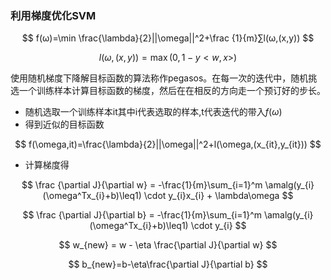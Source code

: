 ### 利用梯度优化SVM

$$
f(ω)=\min \frac{\lambda}{2}||\omega||^2+\frac {1}{m}∑l(ω,(x,y))
$$

$$
l(\omega,(x,y))=\max{(0,1-y<w,x>)}
$$



使用随机梯度下降解目标函数的算法称作pegasos。在每一次的迭代中，随机挑选一个训练样本计算目标函数的梯度，然后在在相反的方向走一个预订好的步长。

* 随机选取一个训练样本it其中i代表选取的样本,t代表迭代的带入$f(\omega)$
* 得到近似的目标函数

$$
f(\omega,it)=\frac{\lambda}{2}||\omega||^2+l(\omega,(x_{it},y_{it}))
$$

* 计算梯度得

$$
\frac {\partial J}{\partial w} = -\frac{1}{m}\sum_{i=1}^m \amalg(y_{i}(\omega^Tx_{i}+b)\leq1) \cdot y_{i}x_{i} + \lambda\omega
$$

$$
\frac {\partial J}{\partial b} = -\frac{1}{m}\sum_{i=1}^m \amalg(y_{i}(\omega^Tx_{i}+b)\leq1) \cdot y_{i}
$$

$$
w_{new} = w - \eta \frac{\partial J}{\partial w}
$$

$$
b_{new}=b-\eta\frac{\partial J}{\partial b}
$$

